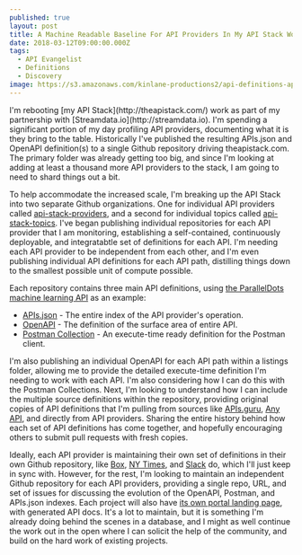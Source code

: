 ```yaml
---
published: true
layout: post
title: A Machine Readable Baseline For API Providers In My API Stack Work
date: 2018-03-12T09:00:00.000Z
tags:
  - API Evangelist
  - Definitions
  - Discovery
image: https://s3.amazonaws.com/kinlane-productions2/api-definitions-api-stack.png
---
```

<p></p>I'm rebooting [my API Stack](http://theapistack.com/) work as part of my partnership with [Streamdata.io](http://streamdata.io). I'm spending a significant portion of my day profiling API providers, documenting what it is they bring to the table. Historically I've published the resulting APIs.json and OpenAPI definition(s) to a single Github repository driving theapistack.com. The primary folder was already getting too big, and since I'm looking at adding at least a thousand more API providers to the stack, I am going to need to shard things out a bit.

To help accommodate the increased scale, I'm breaking up the API Stack into two separate Github organizations. One for individual API providers called [api-stack-providers](https://github.com/api-stack-providers), and a second for individual topics called [api-stack-topics](https://github.com/api-stack-topics). I've began publishing individual repositories for each API provider that I am monitoring, establishing a self-contained, continuously deployable, and integratabtle set of definitions for each API. I'm needing each API provider to be independent from each other, and I'm even publishing individual API definitions for each API path, distilling things down to the smallest possible unit of compute possible.

Each repository contains three main API definitions, using [the ParallelDots machine learning API](https://github.com/api-stack-providers/paralleldots) as an example:

- [APIs.json](https://github.com/api-stack-providers/paralleldots/blob/master/apis.yaml) - The entire index of the API provider's operation.
- [OpenAPI](https://github.com/api-stack-providers/paralleldots/blob/master/openapi/complete.yaml) - The definition of the surface area of entire API.
- [Postman Collection](https://github.com/api-stack-providers/paralleldots/blob/master/postmancollections/complete.json) - An execute-time ready definition for the Postman client.

I'm also publishing an individual OpenAPI for each API path within a listings folder, allowing me to provide the detailed execute-time definition I'm needing to work with each API. I'm also considering how I can do this with the Postman Collections. Next, I'm looking to understand how I can include the multiple source definitions within the repository, providing original copies of API definitions that I'm pulling from sources like [APIs.guru](http://apis.guru), [Any API](https://any-api.com/), and directly from API providers. Sharing the entire history behind how each set of API definitions has come together, and hopefully encouraging others to submit pull requests with fresh copies.

Ideally, each API provider is maintaining their own set of definitions in their own Github repository, like [Box](https://apievangelist.com/2017/05/22/box-goes-all-in-on-openapi/), [NY Times](https://apievangelist.com/2017/03/01/new-york-times-manages-their-openapi-using-github/), and [Slack](http://apievangelist.com/2017/11/06/an-example-of-how-every-api-provider-should-be-using-openapi-out-of-the-slack-platform/) do, which I'll just keep in sync with. However, for the rest, I'm looking to maintain an independent Github repository for each API providers, providing a single repo, URL, and set of issues for discussing the evolution of the OpenAPI, Postman, and APIs.json indexes. Each project will also have [its own portal landing page](http://paralleldots.stack.network/), with generated API docs. It's a lot to maintain, but it is something I'm already doing behind the scenes in a database, and I might as well continue the work out in the open where I can solicit the help of the community, and build on the hard work of existing projects.
